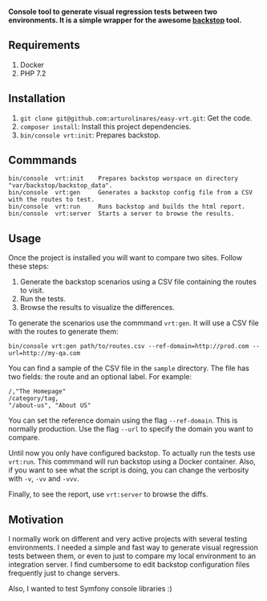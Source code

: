 **Console tool to generate visual regression tests between two environments. It is
a simple wrapper for the awesome [backstop](https://github.com/garris/BackstopJS)
tool.**

## Requirements

1. Docker
2. PHP 7.2

## Installation

1. `git clone git@github.com:arturolinares/easy-vrt.git`: Get the code.
2. `composer install`: Install this project dependencies.
3. `bin/console vrt:init`: Prepares backstop.

## Commmands

```
bin/console  vrt:init    Prepares backstop worspace on directory "var/backstop/backstop_data".
bin/console  vrt:gen     Generates a backstop config file from a CSV with the routes to test.
bin/console  vrt:run     Runs backstop and builds the html report.
bin/console  vrt:server  Starts a server to browse the results.
```

## Usage

Once the project is installed you will want to compare two sites. Follow these
steps:

1. Generate the backstop scenarios using a CSV file containing the routes to visit.
2. Run the tests.
3. Browse the results to visualize the differences.

To generate the scenarios use the commmand `vrt:gen`. It will use a CSV file
with the routes to generate them:

    bin/console vrt:gen path/to/routes.csv --ref-domain=http://prod.com --url=http://my-qa.com

You can find a sample of the CSV file in the `sample` directory. The file has
two fields: the route and an optional label. For example:

    /,"The Homepage"
    /category/tag,
    "/about-us", "About US"

You can set the reference domain using the flag `--ref-domain`. This is normally
production. Use the flag `--url` to specify the domain you want to compare.

Until now you only have configured backstop. To actually run the tests use
`vrt:run`. This commmand will run backstop using a Docker container. Also, if
you want to see what the script is doing, you can change the verbosity with
`-v`, `-vv` and `-vvv`.

Finally, to see the report, use `vrt:server` to browse the diffs.

## Motivation

I normally work on different and very active projects with several testing
environments. I needed a simple and fast way to generate visual regression
tests between them, or even to just to compare my local environment to an integration
server. I find cumbersome to edit backstop configuration files frequently just to
change servers.

Also, I wanted to test Symfony console libraries :)
